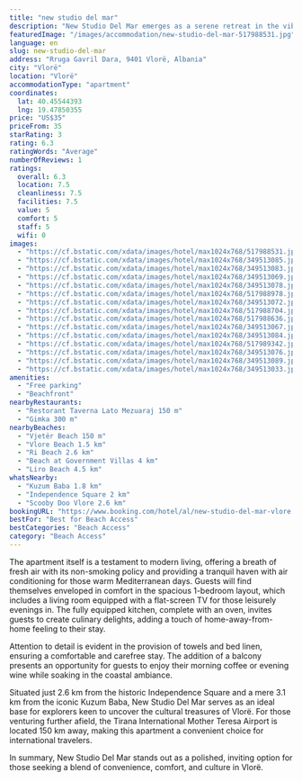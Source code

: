 ```yaml
---
title: "new studio del mar"
description: "New Studio Del Mar emerges as a serene retreat in the vibrant heart of Vlorë, merely a stone's throw away from the pristine Vjetër Beach and a short stroll from the bustling Vlore Beach."
featuredImage: "/images/accommodation/new-studio-del-mar-517988531.jpg"
language: en
slug: new-studio-del-mar
address: "Rruga Gavril Dara, 9401 Vlorë, Albania"
city: "Vlorë"
location: "Vlorë"
accommodationType: "apartment"
coordinates:
  lat: 40.45544393
  lng: 19.47850355
price: "US$35"
priceFrom: 35
starRating: 3
rating: 6.3
ratingWords: "Average"
numberOfReviews: 1
ratings:
  overall: 6.3
  location: 7.5
  cleanliness: 7.5
  facilities: 7.5
  value: 5
  comfort: 5
  staff: 5
  wifi: 0
images:
  - "https://cf.bstatic.com/xdata/images/hotel/max1024x768/517988531.jpg?k=be9c942066b07c144b3258438cd9ac064b20172da62847caab3edceffcedfa05&o=&hp=1"
  - "https://cf.bstatic.com/xdata/images/hotel/max1024x768/349513085.jpg?k=753233507fea934080fca3abf2b7488e3a51e1eaff9ed3c3bb8d62c541bba833&o=&hp=1"
  - "https://cf.bstatic.com/xdata/images/hotel/max1024x768/349513083.jpg?k=4ff67e7e26b7be8ad55b4a366f1a3ef19945d922a229d29605de654c7fc3002d&o=&hp=1"
  - "https://cf.bstatic.com/xdata/images/hotel/max1024x768/349513069.jpg?k=51fe18097e3a188c7d94474f98a7427351d82b336a560cefbeedaf746a69bdb8&o=&hp=1"
  - "https://cf.bstatic.com/xdata/images/hotel/max1024x768/349513078.jpg?k=d635683b119b0826b65d8f57f0bbc227dd96696733aabede45a1ca4ecd52d360&o=&hp=1"
  - "https://cf.bstatic.com/xdata/images/hotel/max1024x768/517988978.jpg?k=2ac96088685bdb30510adf85db9e5df09aa6bf1425dce879aa1a413a7073c3e3&o=&hp=1"
  - "https://cf.bstatic.com/xdata/images/hotel/max1024x768/349513072.jpg?k=af9b97b611ebc3fb5634bd8c0c6aef7c6a9aa2305c9ceaa3886d895d966633bd&o=&hp=1"
  - "https://cf.bstatic.com/xdata/images/hotel/max1024x768/517988704.jpg?k=a4e07cba1becbe30fcb3ca7d7e7081ea52a5cf637924910470c06f064cca25cf&o=&hp=1"
  - "https://cf.bstatic.com/xdata/images/hotel/max1024x768/517988636.jpg?k=5b0c1fe7eabda9a4eee1bb4d98e7b2a6b3df494fb3b42c606e3c9c264d46812e&o=&hp=1"
  - "https://cf.bstatic.com/xdata/images/hotel/max1024x768/349513067.jpg?k=6e6baaeb67c13a3f07e2e744451b5d12aa73c538c1800b44dc138ec2c3ed10d0&o=&hp=1"
  - "https://cf.bstatic.com/xdata/images/hotel/max1024x768/349513084.jpg?k=270b910e9758fdba1d53c09e09fbfef66d769852259e3c4194226e9fef04d1b6&o=&hp=1"
  - "https://cf.bstatic.com/xdata/images/hotel/max1024x768/517989342.jpg?k=308731559d252723ee199efd11960433034257e9a22d6b31f7b2443d414942ff&o=&hp=1"
  - "https://cf.bstatic.com/xdata/images/hotel/max1024x768/349513076.jpg?k=7b81d42691057882bb33e5c65961077f168e48b587ecf7158304e1749e72b495&o=&hp=1"
  - "https://cf.bstatic.com/xdata/images/hotel/max1024x768/349513089.jpg?k=52f8fc8d50305fd027d6b8deef00a25c2b0a3020a0bc7c7b8bb9ca0ca143c4cb&o=&hp=1"
  - "https://cf.bstatic.com/xdata/images/hotel/max1024x768/349513033.jpg?k=c7b64f53dc21de3bbf0aaf6751824ac7e169468c6485b667c985701a18f64110&o=&hp=1"
amenities:
  - "Free parking"
  - "Beachfront"
nearbyRestaurants:
  - "Restorant Taverna Lato Mezuaraj 150 m"
  - "Gimka 300 m"
nearbyBeaches:
  - "Vjetër Beach 150 m"
  - "Vlore Beach 1.5 km"
  - "Ri Beach 2.6 km"
  - "Beach at Government Villas 4 km"
  - "Liro Beach 4.5 km"
whatsNearby:
  - "Kuzum Baba 1.8 km"
  - "Independence Square 2 km"
  - "Scooby Doo Vlore 2.6 km"
bookingURL: "https://www.booking.com/hotel/al/new-studio-del-mar-vlore.en-gb.html?aid=8035640"
bestFor: "Best for Beach Access"
bestCategories: "Beach Access"
category: "Beach Access"
---
```


The apartment itself is a testament to modern living, offering a breath of fresh air with its non-smoking policy and providing a tranquil haven with air conditioning for those warm Mediterranean days. Guests will find themselves enveloped in comfort in the spacious 1-bedroom layout, which includes a living room equipped with a flat-screen TV for those leisurely evenings in. The fully equipped kitchen, complete with an oven, invites guests to create culinary delights, adding a touch of home-away-from-home feeling to their stay.

Attention to detail is evident in the provision of towels and bed linen, ensuring a comfortable and carefree stay. The addition of a balcony presents an opportunity for guests to enjoy their morning coffee or evening wine while soaking in the coastal ambiance.

Situated just 2.6 km from the historic Independence Square and a mere 3.1 km from the iconic Kuzum Baba, New Studio Del Mar serves as an ideal base for explorers keen to uncover the cultural treasures of Vlorë. For those venturing further afield, the Tirana International Mother Teresa Airport is located 150 km away, making this apartment a convenient choice for international travelers.

In summary, New Studio Del Mar stands out as a polished, inviting option for those seeking a blend of convenience, comfort, and culture in Vlorë.